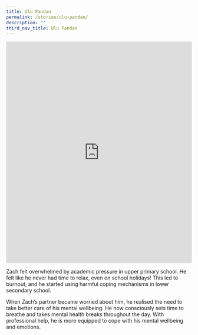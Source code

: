 ```yaml
---
title: Ulu Pandan
permalink: /stories/ulu-pandan/
description: ""
third_nav_title: Ulu Pandan
---
```

<iframe allowfullscreen="" allow="accelerometer; autoplay; clipboard-write; encrypted-media; gyroscope; picture-in-picture; web-share" frameborder="0" title="YouTube video player" src="https://www.youtube.com/embed/CN2Mq11XU1Q" height="600" width="100%"></iframe>

Zach felt overwhelmed by academic pressure in upper primary school. He felt like he never had time to relax, even on school holidays! This led to burnout, and he started using harmful coping mechanisms in lower secondary school. 

When Zach’s partner became worried about him, he realised the need to take better care of his mental wellbeing. He now consciously sets time to breathe and takes mental health breaks throughout the day. With professional help, he is more equipped to cope with his mental wellbeing and emotions.